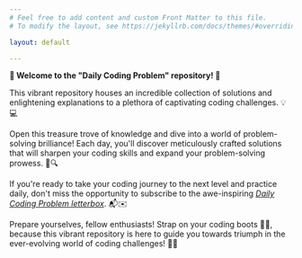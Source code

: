 ```yaml
---
# Feel free to add content and custom Front Matter to this file.
# To modify the layout, see https://jekyllrb.com/docs/themes/#overriding-theme-defaults

layout: default

---
```


**🎉 Welcome to the "Daily Coding Problem" repository! 🌟**

This vibrant repository houses an incredible collection of solutions and enlightening explanations to a plethora of captivating coding challenges. 💡💻

Open this treasure trove of knowledge and dive into a world of problem-solving brilliance! Each day, you'll discover meticulously crafted solutions that will sharpen your coding skills and expand your problem-solving prowess. 🚀🔍

If you're ready to take your coding journey to the next level and practice daily, don't miss the opportunity to subscribe to the awe-inspiring *[Daily Coding Problem letterbox][1]*. 📬✉️

Prepare yourselves, fellow enthusiasts! Strap on your coding boots 🏃‍♂️, because this vibrant repository is here to guide you towards triumph in the ever-evolving world of coding challenges! 💪💫



[1]: https://www.dailycodingproblem.com/
